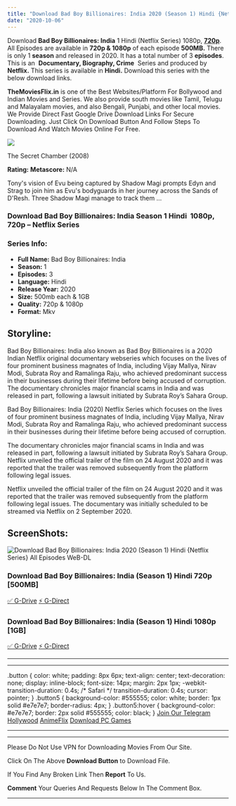 ```yaml
---
title: "Download Bad Boy Billionaires: India 2020 (Season 1) Hindi {Netflix Series} All Episodes WeB-DL || 720p [500MB] || 1080p [1GB]"
date: "2020-10-06"
---
```


Download **Bad Boy Billionaires: India** 1 Hindi (Netflix Series) 1080p, [**720p**](https://1moviesflix.com/720p-movies/). All Episodes are available in **720p & 1080p** of each episode **500MB.** There is only 1 **season** and released in 2020. It has a total number of 3 **episodes**. This is an  **Documentary, Biography, Crime**  Series and produced by **Netflix.** This series is available in **Hindi.** Download this series with the below download links.

**TheMoviesFlix.in** is one of the Best Websites/Platform For Bollywood and Indian Movies and Series. We also provide south movies like Tamil, Telugu and Malayalam movies, and also Bengali, Punjabi, and other local movies. We Provide Direct Fast Google Drive Download Links For Secure Downloading. Just Click On Download Button And Follow Steps To Download And Watch Movies Online For Free.

[![](https://1moviesflix.com/wp-content/plugins/imdb-for-wordpress/assets/img/placeholder.png)](https://www.imdb.com/title/tt1292363/ "The Secret Chamber")

The Secret Chamber (2008)

**Rating:** **Metascore:** N/A

Tony's vision of Evu being captured by Shadow Magi prompts Edyn and Strag to join him as Evu's bodyguards in her journey across the Sands of D'Resh. Three Shadow Magi manage to track them ...

### Download Bad Boy Billionaires: India Season 1 Hindi  1080p, 720p – Netflix Series 

### Series Info:

- **Full Name:** Bad Boy Billionaires: India
- **Season:** 1
- **Episodes:** 3
- **Language:** Hindi
- **Release Year:** 2020
- **Size:** 500mb each & 1GB
- **Quality:** 720p & 1080p
- **Format:** Mkv

## Storyline:

Bad Boy Billionaires: India also known as Bad Boy Billionaires is a 2020 Indian Netflix original documentary webseries which focuses on the lives of four prominent business magnates of India, including Vijay Mallya, Nirav Modi, Subrata Roy and Ramalinga Raju, who achieved predominant success in their businesses during their lifetime before being accused of corruption. The documentary chronicles major financial scams in India and was released in part, following a lawsuit initiated by Subrata Roy’s Sahara Group.

Bad Boy Billionaires: India (2020) Netflix Series which focuses on the lives of four prominent business magnates of India, including Vijay Mallya, Nirav Modi, Subrata Roy and Ramalinga Raju, who achieved predominant success in their businesses during their lifetime before being accused of corruption.

The documentary chronicles major financial scams in India and was released in part, following a lawsuit initiated by Subrata Roy’s Sahara Group. Netflix unveiled the official trailer of the film on 24 August 2020 and it was reported that the trailer was removed subsequently from the platform following legal issues.

Netflix unveiled the official trailer of the film on 24 August 2020 and it was reported that the trailer was removed subsequently from the platform following legal issues. The documentary was initially scheduled to be streamed via Netflix on 2 September 2020.

## ScreenShots:

![Download Bad Boy Billionaires: India 2020 (Season 1) Hindi {Netflix Series} All Episodes WeB-DL](https://i.imgur.com/bZoa5Le.jpg)

### Download Bad Boy Billionaires: India (Season 1) Hindi 720p \[500MB\]

[✅ G-Drive](https://1moviesflix.com?a270777880=UC9VenBZazVRdE9ucjlZZTdYYjVscUVCQ25HUndobmVFTjdmUDhlMFRFTXhkaWpSM1BOdHFrRU5LZHVsUmwwd1l2ay9reVd5SVljVTlVT2FEa2NKZk5ZWnc0aDdveVM2SXZETE5WK2NiRUU9) [⚡ G-Direct](https://1moviesflix.com?a270777880=UC9VenBZazVRdE9ucjlZZTdYYjVscUVCQ25HUndobmVFTjdmUDhlMFRFTXhkaWpSM1BOdHFrRU5LZHVsUmwwd3RzeGx6VGZLZjNQbnRGY0FQN0QrNFRwTzNBZlh5ZVJtLzMwa1N4c050emc9)

### Download Bad Boy Billionaires: India (Season 1) Hindi 1080p \[1GB\]

[✅ G-Drive](https://1moviesflix.com?a270777880=UC9VenBZazVRdE9ucjlZZTdYYjVscUVCQ25HUndobmVFTjdmUDhlMFRFTXhkaWpSM1BOdHFrRU5LZHVsUmwwdzQ4N011WlFsYnRURENjY2FOMFA4eUo1NC9YUzZ2SkJkN3JmaEllRkZNVlE9) [⚡ G-Direct](https://1moviesflix.com?a270777880=UC9VenBZazVRdE9ucjlZZTdYYjVscUVCQ25HUndobmVFTjdmUDhlMFRFTXhkaWpSM1BOdHFrRU5LZHVsUmwwd3J2Q1hyNGxQTWlGYjhSQkZvRmlYWDlwZFRSK3dRbnBXaFEyUEtQK3Y1a2s9)

* * *

* * *

.button { color: white; padding: 8px 6px; text-align: center; text-decoration: none; display: inline-block; font-size: 14px; margin: 2px 1px; -webkit-transition-duration: 0.4s; /\* Safari \*/ transition-duration: 0.4s; cursor: pointer; } .button5 { background-color: #555555; color: white; border: 1px solid #e7e7e7; border-radius: 4px; } .button5:hover { background-color: #e7e7e7; border: 2px solid #555555; color: black; } [Join Our Telegram](http://gdrivepro.xyz/join.php) [Hollywood](https://moviesverse.com/) [AnimeFlix](https://animeflix.in/) [Download PC Games](https://gamesflix.net/)  

* * *

* * *

  

Please Do Not Use VPN for Downloading Movies From Our Site.

Click On The Above **Download Button** to Download File.

If You Find Any Broken Link Then **Report** To Us.

**Comment** Your Queries And Requests Below In The Comment Box.

* * *
